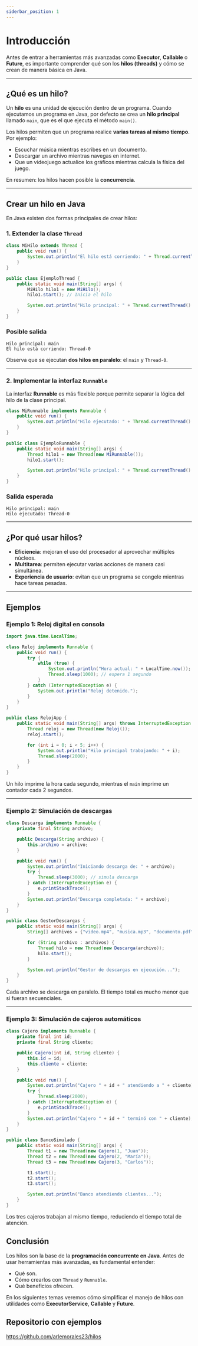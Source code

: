 ```yaml
---
siderbar_position: 1
---
```


# Introducción

Antes de entrar a herramientas más avanzadas como **Executor**, **Callable** o **Future**, es importante comprender qué son los **hilos (threads)** y cómo se crean de manera básica en Java.

---

## ¿Qué es un hilo?

Un **hilo** es una unidad de ejecución dentro de un programa. Cuando ejecutamos un programa en Java, por defecto se crea un **hilo principal** llamado `main`, que es el que ejecuta el método `main()`.

Los hilos permiten que un programa realice **varias tareas al mismo tiempo**. Por ejemplo:

* Escuchar música mientras escribes en un documento.
* Descargar un archivo mientras navegas en internet.
* Que un videojuego actualice los gráficos mientras calcula la física del juego.

En resumen: los hilos hacen posible la **concurrencia**.

---

## Crear un hilo en Java

En Java existen dos formas principales de crear hilos:

### 1. Extender la clase `Thread`

```java title="EjemploThread.java" showLineNumbers
class MiHilo extends Thread {
    public void run() {
        System.out.println("El hilo está corriendo: " + Thread.currentThread().getName());
    }
}

public class EjemploThread {
    public static void main(String[] args) {
        MiHilo hilo1 = new MiHilo();
        hilo1.start(); // Inicia el hilo

        System.out.println("Hilo principal: " + Thread.currentThread().getName());
    }
}
```

### Posible salida

```
Hilo principal: main
El hilo está corriendo: Thread-0
```

Observa que se ejecutan **dos hilos en paralelo**: el `main` y `Thread-0`.

---

### 2. Implementar la interfaz `Runnable`

La interfaz **Runnable** es más flexible porque permite separar la lógica del hilo de la clase principal.

```java title="EjemploRunnable.java" showLineNumbers
class MiRunnable implements Runnable {
    public void run() {
        System.out.println("Hilo ejecutado: " + Thread.currentThread().getName());
    }
}

public class EjemploRunnable {
    public static void main(String[] args) {
        Thread hilo1 = new Thread(new MiRunnable());
        hilo1.start();

        System.out.println("Hilo principal: " + Thread.currentThread().getName());
    }
}
```

### Salida esperada

```
Hilo principal: main
Hilo ejecutado: Thread-0
```

---
## ¿Por qué usar hilos?

* **Eficiencia**: mejoran el uso del procesador al aprovechar múltiples núcleos.
* **Multitarea**: permiten ejecutar varias acciones de manera casi simultánea.
* **Experiencia de usuario**: evitan que un programa se congele mientras hace tareas pesadas.

---

## Ejemplos

### Ejemplo 1: Reloj digital en consola

```java title="Reloj.java" showLineNumbers
import java.time.LocalTime;

class Reloj implements Runnable {
    public void run() {
        try {
            while (true) {
                System.out.println("Hora actual: " + LocalTime.now());
                Thread.sleep(1000); // espera 1 segundo
            }
        } catch (InterruptedException e) {
            System.out.println("Reloj detenido.");
        }
    }
}

public class RelojApp {
    public static void main(String[] args) throws InterruptedException {
        Thread reloj = new Thread(new Reloj());
        reloj.start();

        for (int i = 0; i < 5; i++) {
            System.out.println("Hilo principal trabajando: " + i);
            Thread.sleep(2000);
        }
    }
}

```
Un hilo imprime la hora cada segundo, mientras el `main` imprime un contador cada 2 segundos.

---
### Ejemplo 2: Simulación de descargas

```java title="Descargas.java" showLineNumbers
class Descarga implements Runnable {
    private final String archivo;

    public Descarga(String archivo) {
        this.archivo = archivo;
    }

    public void run() {
        System.out.println("Iniciando descarga de: " + archivo);
        try {
            Thread.sleep(3000); // simula descarga
        } catch (InterruptedException e) {
            e.printStackTrace();
        }
        System.out.println("Descarga completada: " + archivo);
    }
}

public class GestorDescargas {
    public static void main(String[] args) {
        String[] archivos = {"video.mp4", "musica.mp3", "documento.pdf"};

        for (String archivo : archivos) {
            Thread hilo = new Thread(new Descarga(archivo));
            hilo.start();
        }

        System.out.println("Gestor de descargas en ejecución...");
    }
}

```
Cada archivo se descarga en paralelo. El tiempo total es mucho menor que si fueran secuenciales.

---
### Ejemplo 3: Simulación de cajeros automáticos

```java title="Cajeros.java" showLineNumbers
class Cajero implements Runnable {
    private final int id;
    private final String cliente;

    public Cajero(int id, String cliente) {
        this.id = id;
        this.cliente = cliente;
    }

    public void run() {
        System.out.println("Cajero " + id + " atendiendo a " + cliente);
        try {
            Thread.sleep(2000);
        } catch (InterruptedException e) {
            e.printStackTrace();
        }
        System.out.println("Cajero " + id + " terminó con " + cliente);
    }
}

public class BancoSimulado {
    public static void main(String[] args) {
        Thread t1 = new Thread(new Cajero(1, "Juan"));
        Thread t2 = new Thread(new Cajero(2, "María"));
        Thread t3 = new Thread(new Cajero(3, "Carlos"));

        t1.start();
        t2.start();
        t3.start();

        System.out.println("Banco atendiendo clientes...");
    }
}

```
Los tres cajeros trabajan al mismo tiempo, reduciendo el tiempo total de atención.


## Conclusión

Los hilos son la base de la **programación concurrente en Java**. Antes de usar herramientas más avanzadas, es fundamental entender:

* Qué son.
* Cómo crearlos con `Thread` y `Runnable`.
* Qué beneficios ofrecen.

En los siguientes temas veremos cómo simplificar el manejo de hilos con utilidades como **ExecutorService**, **Callable** y **Future**.

## Repositorio con ejemplos
https://github.com/arlemorales23/hilos

